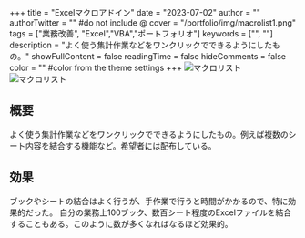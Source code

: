 +++
title = "Excelマクロアドイン" 
date = "2023-07-02"
author = ""
authorTwitter = "" #do not include @
cover = "/portfolio/img/macrolist1.png"
tags = ["業務改善", "Excel","VBA","ポートフォリオ"]
keywords = ["", ""]
description = "よく使う集計作業などをワンクリックでできるようにしたもの。"
showFullContent = false
readingTime = false
hideComments = false
color = "" #color from the theme settings
+++
![マクロリスト](/portfolio/img/macrolist1.png)
![マクロリスト](/portfolio/img/macrolist2.png)

## 概要

よく使う集計作業などをワンクリックでできるようにしたもの。例えば複数のシート内容を結合する機能など。希望者には配布している。

## 効果

ブックやシートの結合はよく行うが、手作業で行うと時間がかかるので、特に効果的だった。
自分の業務上100ブック、数百シート程度のExcelファイルを結合することもある。このように数が多くなればなるほど効果的。
